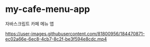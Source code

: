 # my-cafe-menu-app
자바스크립트 카페 메뉴 앱 


https://user-images.githubusercontent.com/81800956/184470871-ec02a66e-6ec8-4cb7-8c2f-be3f594e8cdc.mp4

